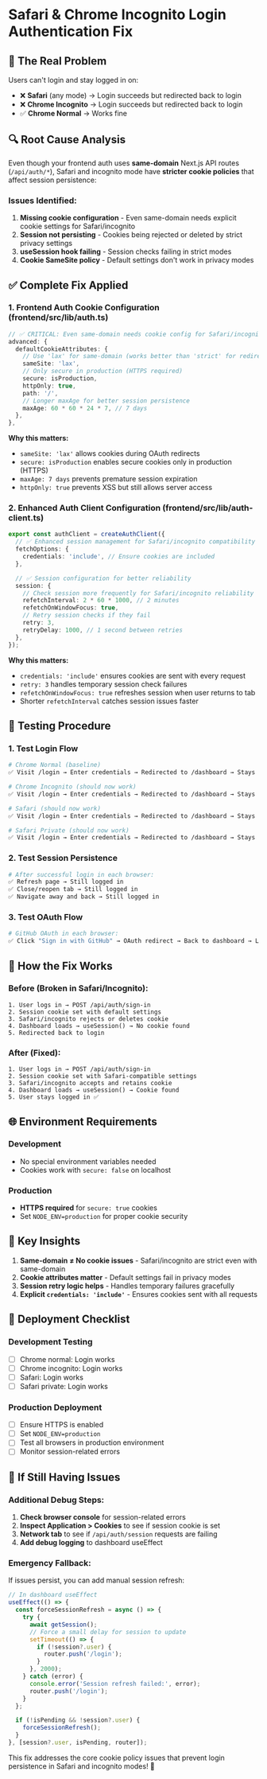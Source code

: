 # Safari & Chrome Incognito Login Authentication Fix

## 🚨 The Real Problem

Users can't login and stay logged in on:

- ❌ **Safari** (any mode) → Login succeeds but redirected back to login
- ❌ **Chrome Incognito** → Login succeeds but redirected back to login
- ✅ **Chrome Normal** → Works fine

## 🔍 Root Cause Analysis

Even though your frontend auth uses **same-domain** Next.js API routes (`/api/auth/*`), Safari and incognito mode have **stricter cookie policies** that affect session persistence:

### Issues Identified:

1. **Missing cookie configuration** - Even same-domain needs explicit cookie settings for Safari/incognito
2. **Session not persisting** - Cookies being rejected or deleted by strict privacy settings
3. **useSession hook failing** - Session checks failing in strict modes
4. **Cookie SameSite policy** - Default settings don't work in privacy modes

## ✅ Complete Fix Applied

### 1. **Frontend Auth Cookie Configuration** (frontend/src/lib/auth.ts)

```typescript
// ✅ CRITICAL: Even same-domain needs cookie config for Safari/incognito
advanced: {
  defaultCookieAttributes: {
    // Use 'lax' for same-domain (works better than 'strict' for redirects)
    sameSite: 'lax',
    // Only secure in production (HTTPS required)
    secure: isProduction,
    httpOnly: true,
    path: '/',
    // Longer maxAge for better session persistence
    maxAge: 60 * 60 * 24 * 7, // 7 days
  },
},
```

**Why this matters:**

- `sameSite: 'lax'` allows cookies during OAuth redirects
- `secure: isProduction` enables secure cookies only in production (HTTPS)
- `maxAge: 7 days` prevents premature session expiration
- `httpOnly: true` prevents XSS but still allows server access

### 2. **Enhanced Auth Client Configuration** (frontend/src/lib/auth-client.ts)

```typescript
export const authClient = createAuthClient({
  // ✅ Enhanced session management for Safari/incognito compatibility
  fetchOptions: {
    credentials: 'include', // Ensure cookies are included
  },

  // ✅ Session configuration for better reliability
  session: {
    // Check session more frequently for Safari/incognito reliability
    refetchInterval: 2 * 60 * 1000, // 2 minutes
    refetchOnWindowFocus: true,
    // Retry session checks if they fail
    retry: 3,
    retryDelay: 1000, // 1 second between retries
  },
});
```

**Why this matters:**

- `credentials: 'include'` ensures cookies are sent with every request
- `retry: 3` handles temporary session check failures
- `refetchOnWindowFocus: true` refreshes session when user returns to tab
- Shorter `refetchInterval` catches session issues faster

## 🧪 Testing Procedure

### 1. **Test Login Flow**

```bash
# Chrome Normal (baseline)
✅ Visit /login → Enter credentials → Redirected to /dashboard → Stays logged in

# Chrome Incognito (should now work)
✅ Visit /login → Enter credentials → Redirected to /dashboard → Stays logged in

# Safari (should now work)
✅ Visit /login → Enter credentials → Redirected to /dashboard → Stays logged in

# Safari Private (should now work)
✅ Visit /login → Enter credentials → Redirected to /dashboard → Stays logged in
```

### 2. **Test Session Persistence**

```bash
# After successful login in each browser:
✅ Refresh page → Still logged in
✅ Close/reopen tab → Still logged in
✅ Navigate away and back → Still logged in
```

### 3. **Test OAuth Flow**

```bash
# GitHub OAuth in each browser:
✅ Click "Sign in with GitHub" → OAuth redirect → Back to dashboard → Logged in
```

## 🔧 How the Fix Works

### Before (Broken in Safari/Incognito):

```
1. User logs in → POST /api/auth/sign-in
2. Session cookie set with default settings
3. Safari/incognito rejects or deletes cookie
4. Dashboard loads → useSession() → No cookie found
5. Redirected back to login
```

### After (Fixed):

```
1. User logs in → POST /api/auth/sign-in
2. Session cookie set with Safari-compatible settings
3. Safari/incognito accepts and retains cookie
4. Dashboard loads → useSession() → Cookie found
5. User stays logged in ✅
```

## 🌐 Environment Requirements

### Development

- No special environment variables needed
- Cookies work with `secure: false` on localhost

### Production

- **HTTPS required** for `secure: true` cookies
- Set `NODE_ENV=production` for proper cookie security

## 🎯 Key Insights

1. **Same-domain ≠ No cookie issues** - Safari/incognito are strict even with same-domain
2. **Cookie attributes matter** - Default settings fail in privacy modes
3. **Session retry logic helps** - Handles temporary failures gracefully
4. **Explicit `credentials: 'include'`** - Ensures cookies sent with all requests

## 🚀 Deployment Checklist

### Development Testing

- [ ] Chrome normal: Login works
- [ ] Chrome incognito: Login works
- [ ] Safari: Login works
- [ ] Safari private: Login works

### Production Deployment

- [ ] Ensure HTTPS is enabled
- [ ] Set `NODE_ENV=production`
- [ ] Test all browsers in production environment
- [ ] Monitor session-related errors

## 🔄 If Still Having Issues

### Additional Debug Steps:

1. **Check browser console** for session-related errors
2. **Inspect Application > Cookies** to see if session cookie is set
3. **Network tab** to see if `/api/auth/session` requests are failing
4. **Add debug logging** to dashboard useEffect

### Emergency Fallback:

If issues persist, you can add manual session refresh:

```typescript
// In dashboard useEffect
useEffect(() => {
  const forceSessionRefresh = async () => {
    try {
      await getSession();
      // Force a small delay for session to update
      setTimeout(() => {
        if (!session?.user) {
          router.push('/login');
        }
      }, 2000);
    } catch (error) {
      console.error('Session refresh failed:', error);
      router.push('/login');
    }
  };

  if (!isPending && !session?.user) {
    forceSessionRefresh();
  }
}, [session?.user, isPending, router]);
```

This fix addresses the core cookie policy issues that prevent login persistence in Safari and incognito modes! 🎯
